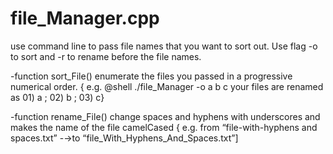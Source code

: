 ﻿# file_Manager.cpp

use command line to pass file names that you want to sort out.
Use flag -o to sort and -r to rename before the file names.

-function sort_File() enumerate the files you passed in a progressive numerical order.
{ e.g. @shell ./file_Manager -o a b c
	your files are renamed as 01) a ; 02) b ; 03) c}

-function rename_File() change spaces and hyphens with underscores and makes the name of the file camelCased 
{ e.g. from “file-with-hyphens and spaces.txt” -→to “file_With_Hyphens_And_Spaces.txt”]
